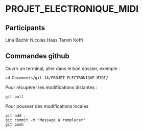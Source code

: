 # PROJET_ELECTRONIQUE_MIDI
## Participants
Lina Bachir
Nicolas Haas
Tanoh Koffi 

## Commandes github
Ouvrir un terminal, aller dans le bon dossier, exemple :
```
cd Documents/git_1A/PROJET_ELECTRONIQUE_MIDI/
```

Pour récupérer les modifications distantes : 
```
git pull
```

Pour pousser des modifications locales
```
git add .
git commit -m "Message à remplacer"
git push
```
